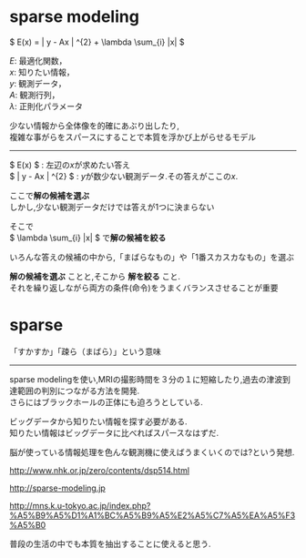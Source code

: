 # sparse modeling

$ E(x)  = \| y - Ax \| ^{2} + \lambda \sum_{i} |x| $

$E:$ 最適化関数，  
$x:$ 知りたい情報，  
$y:$ 観測データ，  
$A:$ 観測行列，  
$\lambda:$ 正則化パラメータ   

少ない情報から全体像を的確にあぶり出したり,  
複雑な事がらをスパースにすることで本質を浮かび上がらせるモデル

***

$ E(x) $ : 左辺の$x$が求めたい答え  
$ \| y - Ax \| ^{2} $ : $y$が数少ない観測データ.その答えがここの$x$.　　

ここで**解の候補を選ぶ**  
しかし,少ない観測データだけでは答えが1つに決まらない

そこで  
$ \lambda \sum_{i} |x| $ で**解の候補を絞る**  

いろんな答えの候補の中から,「まばらなもの」や「1番スカスカなもの」を選ぶ

**解の候補を選ぶ** ことと,そこから **解を絞る** こと.  
それを繰り返しながら両方の条件(命令)をうまくバランスさせることが重要

# sparse
「すかすか」「疎ら（まばら）」という意味

***

sparse modelingを使い,MRIの撮影時間を３分の１に短縮したり,過去の津波到達範囲の判別につながる方法を開発.  
さらにはブラックホールの正体にも迫ろうとしている.

ビッグデータから知りたい情報を探す必要がある.  
知りたい情報はビッグデータに比べればスパースなはずだ.

脳が使っている情報処理を色んな観測機に使えばうまくいくのでは?という発想.


http://www.nhk.or.jp/zero/contents/dsp514.html

http://sparse-modeling.jp

http://mns.k.u-tokyo.ac.jp/index.php?%A5%B9%A5%D1%A1%BC%A5%B9%A5%E2%A5%C7%A5%EA%A5%F3%A5%B0

普段の生活の中でも本質を抽出することに使えると思う.
